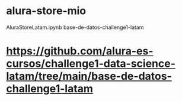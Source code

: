 # alura-store-mio
AluraStoreLatam.ipynb
base-de-datos-challenge1-latam
# https://github.com/alura-es-cursos/challenge1-data-science-latam/tree/main/base-de-datos-challenge1-latam
